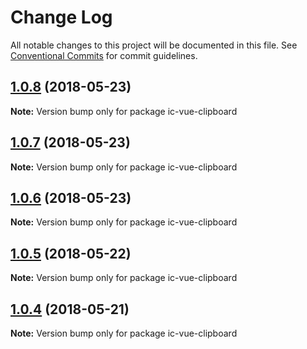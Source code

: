 # Change Log

All notable changes to this project will be documented in this file.
See [Conventional Commits](https://conventionalcommits.org) for commit guidelines.

<a name="1.0.8"></a>
## [1.0.8](https://github.com/xxxxxMiss/ic-utils/tree/master/packages/clipboard/compare/ic-vue-clipboard@1.0.7...ic-vue-clipboard@1.0.8) (2018-05-23)




**Note:** Version bump only for package ic-vue-clipboard

<a name="1.0.7"></a>
## [1.0.7](https://github.com/xxxxxMiss/ic-utils/tree/master/packages/clipboard/compare/ic-vue-clipboard@1.0.6...ic-vue-clipboard@1.0.7) (2018-05-23)




**Note:** Version bump only for package ic-vue-clipboard

<a name="1.0.6"></a>
## [1.0.6](https://github.com/xxxxxMiss/ic-utils/tree/master/packages/clipboard/compare/ic-vue-clipboard@1.0.5...ic-vue-clipboard@1.0.6) (2018-05-23)




**Note:** Version bump only for package ic-vue-clipboard

<a name="1.0.5"></a>
## [1.0.5](https://github.com/xxxxxMiss/ic-utils/tree/master/packages/clipboard/compare/ic-vue-clipboard@1.0.4...ic-vue-clipboard@1.0.5) (2018-05-22)




**Note:** Version bump only for package ic-vue-clipboard

<a name="1.0.4"></a>
## [1.0.4](https://github.com/xxxxxMiss/ic-utils/tree/master/packages/clipboard/compare/ic-vue-clipboard@1.0.3...ic-vue-clipboard@1.0.4) (2018-05-21)




**Note:** Version bump only for package ic-vue-clipboard
